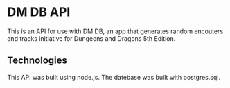 # DM DB API

This is an API for use with DM DB, an app that generates random encouters and tracks initiative for Dungeons and Dragons 5th Edition.

## Technologies

This API was built using node.js. The datebase was built with postgres.sql.
